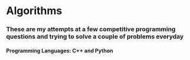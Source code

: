 # Algorithms
### These are my attempts at a few competitive programming questions and trying to solve a couple of problems everyday
#### Programming Languages: C++ and Python
